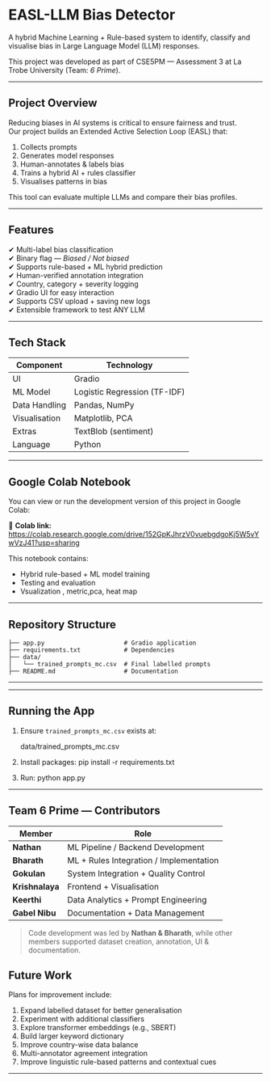 # EASL-LLM Bias Detector
A hybrid Machine Learning + Rule-based system to identify, classify and visualise bias in Large Language Model (LLM) responses.

This project was developed as part of CSE5PM — Assessment 3 at La Trobe University (Team: *6 Prime*).

---

## Project Overview
Reducing biases in AI systems is critical to ensure fairness and trust.  
Our project builds an Extended Active Selection Loop (EASL) that:
1) Collects prompts
2) Generates model responses
3) Human-annotates & labels bias
4) Trains a hybrid AI + rules classifier
5) Visualises patterns in bias

This tool can evaluate multiple LLMs and compare their bias profiles.

---

## Features
✔ Multi-label bias classification  
✔ Binary flag — *Biased / Not biased*  
✔ Supports rule-based + ML hybrid prediction  
✔ Human-verified annotation integration  
✔ Country, category + severity logging  
✔ Gradio UI for easy interaction  
✔ Supports CSV upload + saving new logs  
✔ Extensible framework to test ANY LLM  

---

## Tech Stack
| Component | Technology |
|----------|------------|
| UI | Gradio |
| ML Model | Logistic Regression (TF-IDF) |
| Data Handling | Pandas, NumPy |
| Visualisation | Matplotlib, PCA |
| Extras | TextBlob (sentiment) |
| Language | Python |
---
## Google Colab Notebook

You can view or run the development version of this project in Google Colab:

📄 **Colab link:**  
https://colab.research.google.com/drive/152GpKJhrzV0vuebgdgoKj5W5vYwVzJ41?usp=sharing

This notebook contains:
- Hybrid rule-based + ML model training
- Testing and evaluation
- Vsualization , metric,pca, heat map
---

## Repository Structure
``` 
├── app.py                      # Gradio application
├── requirements.txt            # Dependencies
├── data/
│   └── trained_prompts_mc.csv  # Final labelled prompts
├── README.md                   # Documentation
``` 
---
---

## Running the App

1) Ensure `trained_prompts_mc.csv` exists at:

   data/trained_prompts_mc.csv

2) Install packages:
   pip install -r requirements.txt

3) Run:
   python app.py

---
## Team 6 Prime — Contributors

| Member        | Role                                   |
|---------------|----------------------------------------|
| **Nathan**     | ML Pipeline / Backend Development      |
| **Bharath**    | ML + Rules Integration / Implementation |
| **Gokulan**    | System Integration + Quality Control   |
| **Krishnalaya**| Frontend + Visualisation               |
| **Keerthi**    | Data Analytics + Prompt Engineering    |
| **Gabel Nibu** | Documentation + Data Management        |



> Code development was led by **Nathan & Bharath**, while other members supported dataset creation, annotation, UI & documentation.

## Future Work

Plans for improvement include:
1) Expand labelled dataset for better generalisation
2) Experiment with additional classifiers
3) Explore transformer embeddings (e.g., SBERT)
4) Build larger keyword dictionary
5) Improve country-wise data balance
6) Multi-annotator agreement integration
7) Improve linguistic rule-based patterns and contextual cues

---

